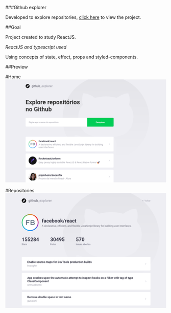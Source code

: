 ###Github explorer

Developed to explore repositories, [click here](https://github-explorer-weld.vercel.app/) to view the project.

##Goal 

Project created to study ReactJS.

_ReactJS and typescript used_

Using concepts of state, effect, props and styled-components.

##Preview

#Home
![](/src/assets/home.png)

#Repositories
![](/src/assets/repositories.png)



